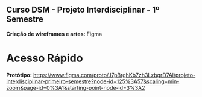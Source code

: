 ## Curso DSM - Projeto Interdisciplinar - 1º Semestre
<b>Criação de wireframes e artes:</b> Figma

# Acesso Rápido
<b>Protótipo:</b> https://www.figma.com/proto/J7pBrghKb7zh3LzbgrD7Al/projeto-interdisciplinar-primeiro-semestre?node-id=125%3A57&scaling=min-zoom&page-id=0%3A1&starting-point-node-id=3%3A2
